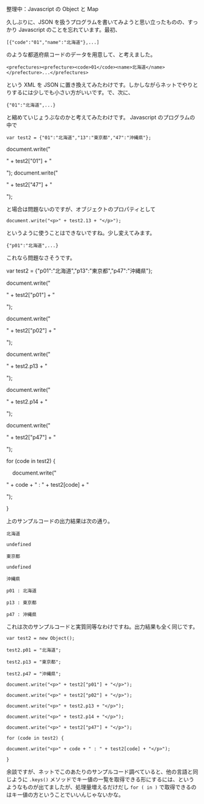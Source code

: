 整理中：Javascript の Object と Map

久しぶりに、JSON を扱うプログラムを書いてみようと思い立ったものの、すっかり Javascript のことを忘れています。最初、

`[{"code":"01","name":"北海道"},...]`

のような都道府県コードのデータを用意して、と考えました。

`<prefectures><prefecture><code>01</code><name>北海道</name></prefecture>...</prefectures>`

という XML を JSON に置き換えてみたわけです。しかしながらネットでやりとりするには少しでも小さい方がいいです。で、次に、

`{"01":"北海道",...}`

と縮めていじょうぶなのかと考えてみたわけです。 Javascript のプログラムの中で

`var test2 = {"01":"北海道","13":"東京都","47":"沖縄県"};`

document.write("<p>" + test2\["01"\] + "</p>");
document.write("<p>" + test2\["47"\] + "</p>");

と場合は問題ないのですが、オブジェクトのプロパティとして

`document.write("<p>" + test2.13 + "</p>");`

というように使うことはできないですね。少し変えてみます。

`{"p01":"北海道",...}`

これなら問題なさそうです。

var test2 = {"p01":"北海道","p13":"東京都","p47":"沖縄県"};

document.write("<p>" + test2\["p01"\] + "</p>");

document.write("<p>" + test2\["p02"\] + "</p>");

document.write("<p>" + test2.p13 + "</p>");

document.write("<p>" + test2.p14 + "</p>");

document.write("<p>" + test2\["p47"\] + "</p>");

for (code in test2) {

    document.write("<p>" + code + " : " + test2\[code\] + "</p>");

}

上のサンプルコードの出力結果は次の通り。

`北海道`

`undefined`

`東京都`

`undefined`

`沖縄県`

`p01 : 北海道`

`p13 : 東京都`

`p47 : 沖縄県`

これは次のサンプルコードと実質同等なわけですね。出力結果も全く同じです。

`var test2 = new Object();`

`test2.p01 = "北海道";`

`test2.p13 = "東京都";`

`test2.p47 = "沖縄県";`

`document.write("<p>" + test2["p01"] + "</p>");`

`document.write("<p>" + test2["p02"] + "</p>");`

`document.write("<p>" + test2.p13 + "</p>");`

`document.write("<p>" + test2.p14 + "</p>");`

`document.write("<p>" + test2["p47"] + "</p>");`

`for (code in test2) {`

 `document.write("<p>" + code + " : " + test2[code] + "</p>");`

`}`

余談ですが、ネットでこのあたりのサンプルコード調べていると、他の言語と同じように `.keys()` メソッドでキー値の一覧を取得できる形にするには、というようなものが出てましたが、処理量増えるだけだし `for ( in )` で取得できるのはキー値の方ということでいいんじゃないかな。
